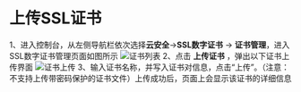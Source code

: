 
# 上传SSL证书
1、进入控制台，从左侧导航栏依次选择**云安全**->**SSL数字证书** -> **证书管理**，进入SSL数字证书管理页面如图所示
![证书列表](/image/SSL-Certificate/证书列表.png)
2、点击 **上传证书** ，弹出以下证书上传界面
![证书上传](/image/SSL-Certificate/证书上传.png)
3、输入证书名称，并写入证书对信息，点击“上传”。（注意：不支持上传带密码保护的证书文件）上传成功后，页面上会显示该证书的详细信息